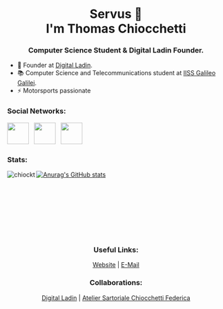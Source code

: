 <!-- Header -->
<h1 align="center">Servus 👋<br>I'm Thomas Chiocchetti</h1>
<h3 align="center">Computer Science Student & Digital Ladin Founder.</h3>

<!-- Bio -->
- 🌱 Founder at <a href="https://digital-ladin.com">Digital Ladin</a>.
- 📚 Computer Science and Telecommunications student at <a href="http://iisgalilei.eu">IISS Galileo Galilei</a>.
- ⚡ Motorsports passionate

<!-- Social Networks -->
<h3 align="left">Social Networks:</h3>
<a href="https://www.instagram.com/thomaschiocchetti" target="_blank"><img src="https://cdn2.iconfinder.com/data/icons/social-icons-33/128/Instagram-1024.png" width="50px" height="50px"></a>&nbsp;&nbsp;
<a href="https://linkedin.com/in/chiocchetti" target="_blank"><img src="https://cdn2.iconfinder.com/data/icons/social-media-2285/512/1_Linkedin_unofficial_colored_svg-1024.png" width="50px" height="50px"></a>&nbsp;&nbsp;
<a href="https://t.me/thomaschiocchetti" target="_blank"><img src="https://cdn3.iconfinder.com/data/icons/social-icons-33/512/Telegram-1024.png" width="50px" height="50px"></a>

<!-- Github related stuff -->
<br>
<div class="github-related-things">
<h3 align="left">Stats:</h3>

[![Anurag's GitHub stats](https://github-readme-stats.vercel.app/api?username=chiockt)](https://github.com/anuraghazra/github-readme-stats) &nbsp; <img align="left" src="https://github-readme-stats.vercel.app/api/top-langs?username=chiockt&show_icons=true&locale=en&layout=compact" alt="chiockt"/>
</div>
<br><br><br><br><br><br><br>
<!-- Useful Links -->
<div class="useful-links">
<h3 align="center">Useful Links:</h3>
<p align="center"><a href="https://thomaschiocchetti.de?utm_source=github&utm_medium=link&utm_campaign=social-campaign">Website</a> | <a href="mailto:info@thomaschiocchetti.de">E-Mail</a>
</div>
<!-- Collabs -->
<h3 align="center">Collaborations:</h3>
<p align="center"><a href="https://digital-ladin.com?utm_source=thomaschiocchetti_github&utm_medium=link&utm_campaign=collaborations-campaign">Digital Ladin</a> | <a href="https://sartoriatelierfc.com?utm_source=thomaschiocchetti_github&utm_medium=link&utm_campaign=collaborations-campaign">Atelier Sartoriale Chiocchetti Federica</a>
